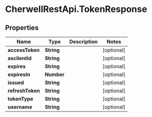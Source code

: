 # CherwellRestApi.TokenResponse

## Properties
Name | Type | Description | Notes
------------ | ------------- | ------------- | -------------
**accessToken** | **String** |  | [optional] 
**asclientId** | **String** |  | [optional] 
**expires** | **String** |  | [optional] 
**expiresIn** | **Number** |  | [optional] 
**issued** | **String** |  | [optional] 
**refreshToken** | **String** |  | [optional] 
**tokenType** | **String** |  | [optional] 
**username** | **String** |  | [optional] 


